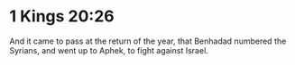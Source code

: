 # 1 Kings 20:26

And it came to pass at the return of the year, that Benhadad numbered the Syrians, and went up to Aphek, to fight against Israel.